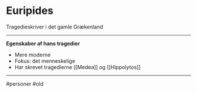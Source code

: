 # Euripides
Tragedieskriver i det gamle Grækenland

---
**Egenskaber af hans tragedier**
- Mere moderne
- Fokus: det menneskelige
- Har skrevet tragedierne [[Medea]] og [[Hippolytos]]

---

#personer 
#old
